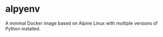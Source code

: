 # alpyenv

A minimal Docker image based on Alpine Linux with multiple versions of Python installed.
